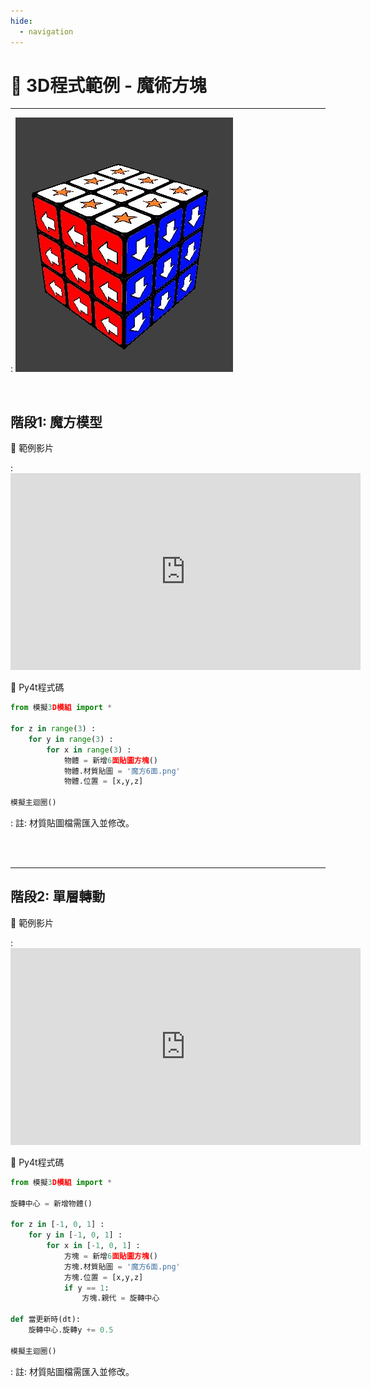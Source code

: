 ```yaml
---
hide:
  - navigation
---
```


# 🔰 3D程式範例 - 魔術方塊

--------------

: ![魔術方塊](rubik_cube.jpg)

<br/>

## 階段1: 魔方模型


🎦 範例影片

: <iframe width="560" height="315" src="https://www.youtube.com/embed/depPHSCWvcA?start=0&amp;end=400" frameborder="0" allow="accelerometer; autoplay; encrypted-media; gyroscope; picture-in-picture" allowfullscreen></iframe>

📄 Py4t程式碼

```python
from 模擬3D模組 import *

for z in range(3) :
    for y in range(3) :
        for x in range(3) :            
            物體 = 新增6面貼圖方塊()
            物體.材質貼圖 = '魔方6面.png'
            物體.位置 = [x,y,z]
                           
模擬主迴圈()
```

: 註: 材質貼圖檔需匯入並修改。

<br/><br/>

--------------------------

## 階段2: 單層轉動


🎦 範例影片

: <iframe width="560" height="315" src="https://www.youtube.com/embed/depPHSCWvcA?start=403&amp;end=736" frameborder="0" allow="accelerometer; autoplay; encrypted-media; gyroscope; picture-in-picture" allowfullscreen></iframe>

📄 Py4t程式碼

```python
from 模擬3D模組 import *

旋轉中心 = 新增物體()

for z in [-1, 0, 1] :
    for y in [-1, 0, 1] :
        for x in [-1, 0, 1] :            
            方塊 = 新增6面貼圖方塊()
            方塊.材質貼圖 = '魔方6面.png'
            方塊.位置 = [x,y,z]
            if y == 1:
                方塊.親代 = 旋轉中心

def 當更新時(dt):
    旋轉中心.旋轉y += 0.5
    
模擬主迴圈()
```

: 註: 材質貼圖檔需匯入並修改。

